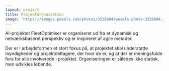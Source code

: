 ```yaml
---
layout: project
title: Projektorganisation
image: 'https://images.pexels.com/photos/3228684/pexels-photo-3228684.jpeg'
---
```


AI-projektet FleetOptimiser er organiseret ud fra et dynamisk og netværksbaseret perspektiv og er inspireret af agile metoder.

Der er i arbejdsformen et stort fokus på, at projektet skal understøtte myndigheder og projektdeltagere, der hvor de er, og at der er meningsfulde fora for alle involverede i projektet. Organiseringen er således ikke statisk, men udvikles løbende. 

